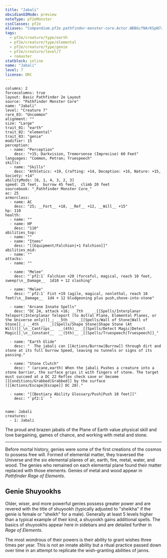 ```yaml
---
title: "Jabali"
obsidianUIMode: preview
noteType: pf2eMonster
cssClasses: pf2e
aliases: "Compendium.pf2e.pathfinder-monster-core.Actor.WDBGcfNArKSpN7z0" 
tags:
  - pf2e/creature/type/earth
  - pf2e/creature/type/elemental
  - pf2e/creature/type/genie
  - pf2e/creature/level/7
  - remaster
statblock: inline
name: "Jabali"
level: 7
license: ORC
---
```


```statblock
columns: 2
forcecolumns: true
layout: Basic Pathfinder 2e Layout
source: "Pathfinder Monster Core"
name: "Jabali"
level: "Creature 7"
rare_03: "Uncommon"
alignment: ""
size: "Large"
trait_01: "earth"
trait_02: "elemental"
trait_03: "genie"
modifier: 15
perception:
  - name: "Perception"
    desc: "+15; Darkvision, Tremorsense (Imprecise) 60 Feet"
languages: "Common, Petran; Truespeech"
skills:
  - name: "Skills"
    desc: "Athletics: +19, Crafting: +14, Deception: +16, Nature: +15, Society: +14"
abilityMods: [6, 1, 4, 3, 2, 3]
speed: 25 feet,  burrow 45 feet,  climb 20 feet
sourcebook: "_Pathfinder Monster Core_"
ac: 25
armorclass:
  - name: AC
    desc: "25; __Fort__ +18, __Ref__ +12, __Will__ +15"
hp: 110
health:
  - name: ""
  - name: HP
    desc: "110"
abilities_top:
  - name: ""
  - name: "Items"
    desc: "[[Equipment/Falchion|+1 Falchion]]"
abilities_mid:
  - name: ""
attacks:
  - name: ""

  - name: "Melee"
    desc: "`pf2:1` Falchion +20 (forceful, magical, reach 10 feet, sweep)\n__Damage__  1d10 + 12 slashing"

  - name: "Melee"
    desc: "`pf2:1` Fist +19 (agile, magical, nonlethal, reach 10 feet)\n__Damage__  1d4 + 12 bludgeoning plus push,shove-into-stone"

  - name: "Arcane Innate Spells"
    desc: "DC 24, attack +16; __7th __  _[[Spells/Interplanar Teleport|Interplanar Teleport (to Astral Plane, Elemental Planes, or the Universe only)]]_; __5th __  _[[Spells/Wall of Stone|Wall of Stone]]_; __4th __  _[[Spells/Shape Stone|Shape Stone (At Will)]]_\n__Cantrips__  __(4th)__ _[[Spells/Detect Magic|Detect Magic]]_\n__Constant__  __(5th)__ _[[Spells/Truespeech|Truespeech]]_"

  - name: "Earth Glide"
    desc: "  The jabali can [[Actions/Burrow|Burrow]] through dirt and stone at its full burrow Speed, leaving no tunnels or signs of its passing."

  - name: "Stone Clutch"
    desc: " (arcane,earth) When the jabali Pushes a creature into a stone barrier, the surface grips it with fingers of stone. The target must succeed at a DC 22 Reflex check save or become [[Conditions/Grabbed|Grabbed]] by the surface ([[Actions/Escape|Escape]] DC 28)."

  - name: "[[Bestiary Ability Glossary/Push|Push 10 feet]]"
    desc: "`pf2:1`  "
 
```

```encounter-table
name: Jabali
creatures:
  - 1: Jabali
```



The proud and brazen jabalis of the Plane of Earth value physical skill and love bargaining, games of chance, and working with metal and stone.

* * *

Before mortal history, genies were some of the first creations of the cosmos to possess free will. Formed of elemental matter, they traversed the Universe and the six elemental planes of air, earth, fire, metal, water, and wood. The genies who remained on each elemental plane found their matter replaced with those elements. Genies of metal and wood appear in _Pathfinder Rage of Elements_.

## Genie Shuyookhs

Older, wiser, and more powerful genies possess greater power and are revered with the title of shuyookh (typically adjusted to "sheikha" if the genie is female or "sheikh" for a male). Generally at least 5 levels higher than a typical example of their kind, a shuyookh gains additional spells. The basics of shuyookhs appear here in sidebars and are detailed further in _Rage of Elements_.

The most wondrous of their powers is their ability to grant wishes three times per year. This is not an innate ability but a ritual practice passed down over time in an attempt to replicate the wish-granting abilities of janns.
